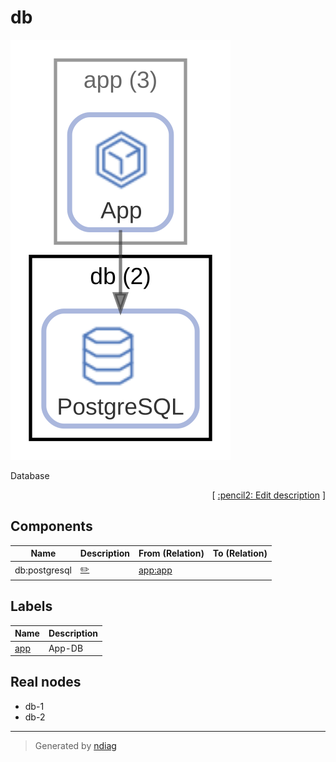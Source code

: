 # db

![view](node-db.svg)

Database


<p align="right">
  [ <a href="../../ndiag.descriptions/_node-db.md">:pencil2: Edit description</a> ]
<p>

## Components

| Name | Description | From (Relation) | To (Relation) |
| --- | --- | --- | --- |
| db:postgresql |  <a href="../../ndiag.descriptions/_component-db_postgresql.md">:pencil2:</a> | [app:app](node-app.md) |  |

## Labels

| Name | Description |
| --- | --- |
| [app](label-app.md) | App-DB |
## Real nodes

- db-1
- db-2

---

> Generated by [ndiag](https://github.com/k1LoW/ndiag)
